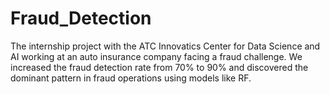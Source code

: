 # Fraud_Detection
The internship project with the ATC Innovatics Center for Data Science and AI working at an auto insurance company facing a fraud challenge. We increased the fraud detection rate from 70% to 90% and discovered the dominant pattern in fraud operations using models like RF.
